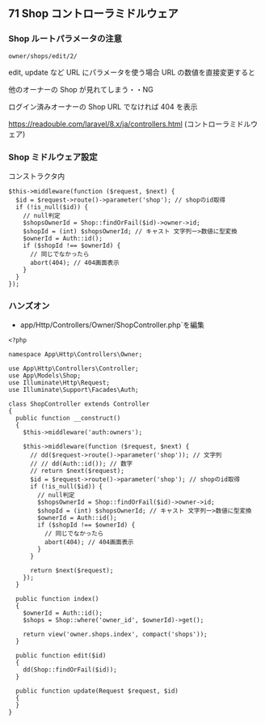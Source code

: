 ## 71 Shop コントローラミドルウェア

### Shop ルートパラメータの注意

`owner/shops/edit/2/`<br>

edit, update など URL にパラメータを使う場合 URL の数値を直接変更すると<br>

他のオーナーの Shop が見れてしまう・・NG<br>

ログイン済みオーナーの Shop URL でなければ 404 を表示<br>

https://readouble.com/laravel/8.x/ja/controllers.html (コントローラミドルウェア)<br>

### Shop ミドルウェア設定

コンストラクタ内<br>

```php:ShopController.php
$this->middleware(function ($request, $next) {
  $id = $request->route()->parameter('shop'); // shopのid取得
  if (!is_null($id)) {
    // null判定
    $shopsOwnerId = Shop::findOrFail($id)->owner->id;
    $shopId = (int) $shopsOwnerId; // キャスト 文字列ー>数値に型変換
    $ownerId = Auth::id();
    if ($shopId !== $ownerId) {
      // 同じでなかったら
      abort(404); // 404画面表示
    }
  }
});
```

### ハンズオン

- app/Http/Controllers/Owner/ShopController.php`を編集<br>

```php:ShopController.php
<?php

namespace App\Http\Controllers\Owner;

use App\Http\Controllers\Controller;
use App\Models\Shop;
use Illuminate\Http\Request;
use Illuminate\Support\Facades\Auth;

class ShopController extends Controller
{
  public function __construct()
  {
    $this->middleware('auth:owners');

    $this->middleware(function ($request, $next) {
      // dd($request->route()->parameter('shop')); // 文字列
      // // dd(Auth::id()); // 数字
      // return $next($request);
      $id = $request->route()->parameter('shop'); // shopのid取得
      if (!is_null($id)) {
        // null判定
        $shopsOwnerId = Shop::findOrFail($id)->owner->id;
        $shopId = (int) $shopsOwnerId; // キャスト 文字列ー>数値に型変換
        $ownerId = Auth::id();
        if ($shopId !== $ownerId) {
          // 同じでなかったら
          abort(404); // 404画面表示
        }
      }

      return $next($request);
    });
  }

  public function index()
  {
    $ownerId = Auth::id();
    $shops = Shop::where('owner_id', $ownerId)->get();

    return view('owner.shops.index', compact('shops'));
  }

  public function edit($id)
  {
    dd(Shop::findOrFail($id));
  }

  public function update(Request $request, $id)
  {
  }
}
```
